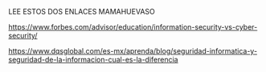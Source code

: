
LEE ESTOS DOS ENLACES MAMAHUEVASO 

https://www.forbes.com/advisor/education/information-security-vs-cyber-security/

https://www.dqsglobal.com/es-mx/aprenda/blog/seguridad-informatica-y-seguridad-de-la-informacion-cual-es-la-diferencia